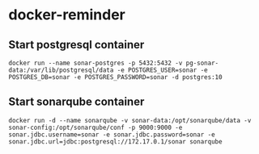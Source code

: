 # docker-reminder
## Start postgresql container
```
docker run --name sonar-postgres -p 5432:5432 -v pg-sonar-data:/var/lib/postgresql/data -e POSTGRES_USER=sonar -e POSTGRES_DB=sonar -e POSTGRES_PASSWORD=sonar -d postgres:10
```

## Start sonarqube container
```
docker run -d --name sonarqube -v sonar-data:/opt/sonarqube/data -v sonar-config:/opt/sonarqube/conf -p 9000:9000 -e sonar.jdbc.username=sonar -e sonar.jdbc.password=sonar -e sonar.jdbc.url=jdbc:postgresql://172.17.0.1/sonar sonarqube
```

